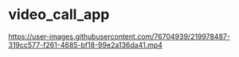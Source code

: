 # video_call_app



https://user-images.githubusercontent.com/76704939/219978487-319cc577-f261-4685-bf18-99e2a136da41.mp4


